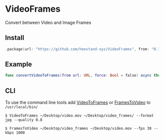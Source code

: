 # VideoFrames

Convert between Video and Image Frames 

## Install

```swift
.package(url: "https://github.com/heestand-xyz/VideoFrames", from: "0.1.0")
```

## Example

```swift
func convertVideoToFrames(from url: URL, force: Bool = false) async throws -> [_Image]
```

## CLI

To use the command line tools add [VideoToFrames](https://github.com/heestand-xyz/VideoFrames/raw/master/VideoToFrames) or [FramesToVideo](https://github.com/heestand-xyz/VideoFrames/raw/master/FramesToVideo) to `/usr/local/bin/`

```
$ VideoToFrames ~/Desktop/video.mov ~/Desktop/video_frames/ --format jpg --quality 0.8 
```

```
$ FramesToVideo ~/Desktop/video_frames ~/Desktop/video.mov --fps 30 --kbps 1000 
```
